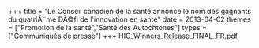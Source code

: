 +++
title = "Le Conseil canadien de la santé annonce le nom des gagnants du quatriÃ¨me DÃ©fi de l'innovation en santé"
date = 2013-04-02
themes = ["Promotion de la santé","Santé des Autochtones"]
types = ["Communiqués de presse"]
+++
[HIC_Winners_Release_FINAL_FR.pdf](/files/HIC_Winners_Release_FINAL_FR.pdf)
